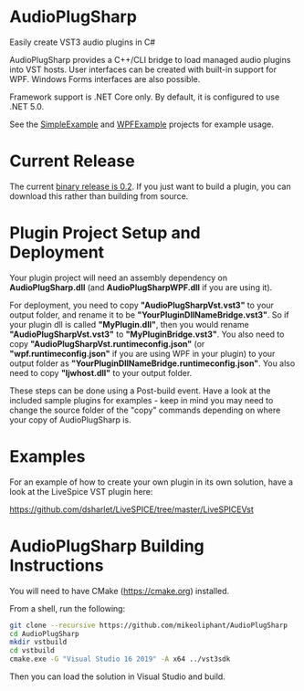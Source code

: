 # AudioPlugSharp
Easily create VST3 audio plugins in C#

AudioPlugSharp provides a C++/CLI bridge to load managed audio plugins into VST hosts. User interfaces can be created with built-in support for WPF. Windows Forms interfaces are also possible.

Framework support is .NET Core only. By default, it is configured to use .NET 5.0.

See the [SimpleExample](https://github.com/mikeoliphant/AudioPlugSharp/blob/master/SimpleExample/SimpleExamplePlugin.cs) and [WPFExample](https://github.com/mikeoliphant/AudioPlugSharp/blob/master/WPFExample/WPFExamplePlugin.cs) projects for example usage.

# Current Release

The current [binary release is 0.2](https://github.com/mikeoliphant/AudioPlugSharp/releases/tag/v0.2). If you just want to build a plugin, you can download this rather than building from source.

# Plugin Project Setup and Deployment

Your plugin project will need an assembly dependency on **AudioPlugSharp.dll** (and **AudioPlugSharpWPF.dll** if you are using it).

For deployment, you need to copy **"AudioPlugSharpVst.vst3"** to your output folder, and rename it to be **"YourPluginDllNameBridge.vst3"**. So if your plugin dll is called **"MyPlugin.dll"**, then you would rename **"AudioPlugSharpVst.vst3"** to **"MyPluginBridge.vst3"**. You also need to copy **"AudioPlugSharpVst.runtimeconfig.json"** (or **"wpf.runtimeconfig.json"** if you are using WPF in your plugin) to your output folder as **"YourPluginDllNameBridge.runtimeconfig.json"**. You also need to copy **"Ijwhost.dll"** to your output folder.
  
These steps can be done using a Post-build event. Have a look at the included sample plugins for examples - keep in mind you may need to change the source folder of the "copy" commands depending on where your copy of AudioPlugSharp is.

# Examples

For an example of how to create your own plugin in its own solution, have a look at the LiveSpice VST plugin here:

https://github.com/dsharlet/LiveSPICE/tree/master/LiveSPICEVst

# AudioPlugSharp Building Instructions

You will need to have CMake (https://cmake.org) installed.

From a shell, run the following:

```bash
git clone --recursive https://github.com/mikeoliphant/AudioPlugSharp
cd AudioPlugSharp
mkdir vstbuild
cd vstbuild
cmake.exe -G "Visual Studio 16 2019" -A x64 ../vst3sdk
```

Then you can load the solution in Visual Studio and build.
